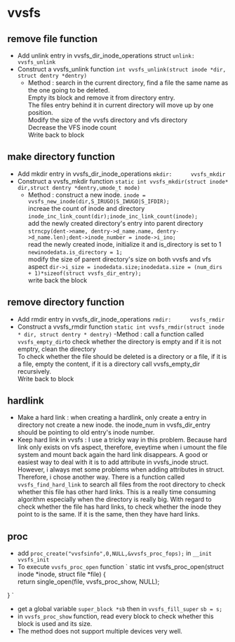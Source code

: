 # vvsfs 
 
## remove file function
 
 * Add unlink entry in vvsfs_dir_inode_operations struct  `unlink:     vvsfs_unlink`
 * Construct a vvsfs_unlink function `int vvsfs_unlink(struct inode *dir, struct dentry *dentry)`
    - Method : search in the current directory, find a file the same name as the one going to be deleted. <br>
      Empty its block and remove it from directory entry. <br>
      The files entry behind it in current directory will move up by one position. <br>
      Modify the size of the vvsfs directory and vfs directory<br>
      Decrease the VFS inode count <br>
      Write back to block <br>
 
## make directory function
 
 * Add mkdir entry in vvsfs_dir_inode_operations `mkdir:      vvsfs_mkdir`
 * Construct a vvsfs_mkdir function `static int vvsfs_mkdir(struct inode* dir,struct dentry *dentry,umode_t mode)`
   - Method : construct a new inode. `inode = vvsfs_new_inode(dir,S_IRUGO|S_IWUGO|S_IFDIR);`<br>
              increae the count of inode and directory `inode_inc_link_count(dir);inode_inc_link_count(inode);`<br>
              add the newly created directory's entry into parent directory `strncpy(dent->name, dentry->d_name.name, dentry->d_name.len);dent->inode_number = inode->i_ino;`<br>
              read the newly created inode, initialize it and is_directory is set to 1 `newinodedata.is_directory = 1;`<br>
              modify the size of parent directory's size on both vvsfs and vfs aspect `dir->i_size = inodedata.size;inodedata.size = (num_dirs + 1)*sizeof(struct vvsfs_dir_entry);`<br>
              write back the block <br>
              


## remove directory function 
* Add rmdir entry in vvsfs_dir_inode_operations `rmdir:      vvsfs_rmdir`
* Construct a vvsfs_rmdir function `static int vvsfs_rmdir(struct inode * dir, struct dentry * dentry)`
  -Method : call a function called `vvsfs_empty_dir`to check whether the directory is empty and if it is not emptry, clean the directory <br>
            To check whether the file should be deleted is a directory or a file, if it is a file, empty the content, if it is a directory call vvsfs_empty_dir recursively.<br>
            Write back to block
            
            
## hardlink
* Make a hard link : when creating a hardlink, only create a entry in directory not create a new inode. the inode_num in 
                     vvsfs_dir_entry should be pointing to old entry's inode number.
* Keep hard link in vvsfs : I use a tricky way in this problem. Because hard link only exists on vfs aspect, therefore, eveytime when i umount the file system and mount back again
                            the hard link disappears. A good or easiest way to deal with it is to add attribute in vvsfs_inode struct. However, i always met some problems when adding attributes
                            in struct. Therefore, i chose another way. There is a function called `vvsfs_find_hard_link` to search all files from the root directory to check whether this file has other hard links. 
                            This is a really time consuming algorithm especially when the directory is really big. With regard to check whether the file has hard links, to check whether the inode they point to is the same. If it is the same, then they have hard links. 
                            
            
## proc
* add `proc_create("vvsfsinfo",0,NULL,&vvsfs_proc_fops);` in `__init vvsfs_init`
* To execute `vvsfs_proc_open` function 
` static int vvsfs_proc_open(struct inode *inode, struct file *file)
{       
        return single_open(file, vvsfs_proc_show, NULL);
      
} `

* get a global variable `super_block *sb` then in `vvsfs_fill_super`  `sb = s;`
* in `vvsfs_proc_show` function, read every block to check whether this block is used and its size.
* The method does not support multiple devices very well.
        
    
